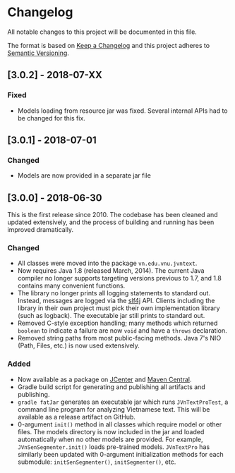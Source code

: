 # Changelog

All notable changes to this project will be documented in this file.

The format is based on [Keep a Changelog](http://keepachangelog.com/en/1.0.0/)
and this project adheres to [Semantic Versioning](http://semver.org/spec/v2.0.0.html).

## [3.0.2] - 2018-07-XX

### Fixed

* Models loading from resource jar was fixed. Several internal APIs had to be changed for this fix.

## [3.0.1] - 2018-07-01

### Changed

* Models are now provided in a separate jar file

## [3.0.0] - 2018-06-30

This is the first release since 2010. The codebase has been cleaned and updated extensively, and the process of building and running has been improved dramatically.

### Changed

* All classes were moved into the package `vn.edu.vnu.jvntext`.
* Now requires Java 1.8 (released March, 2014). The current Java compiler no longer supports targeting versions previous to 1.7, and 1.8 contains many convenient functions.
* The library no longer prints all logging statements to standard out. Instead, messages are logged via the [slf4j](https://www.slf4j.org/) API. Clients including the library in their own project must pick their own implementation library (such as logback). The executable jar still prints to standard out.
* Removed C-style exception handling; many methods which returned `boolean` to indicate a failure are now `void` and have a `throws` declaration.
* Removed string paths from most public-facing methods. Java 7's NIO (Path, Files, etc.) is now used extensively.

### Added

* Now available as a package on [JCenter](https://bintray.com/bintray/jcenter) and [Maven Central](https://search.maven.org/).
* Gradle build script for generating and publishing all artifacts and publishing.
* `gradle fatJar` generates an executable jar which runs `JVnTextProTest`, a command line program for analyzing Vietnamese text. This will be available as a release artifact on GitHub.
* 0-argument `init()` method in all classes which require model or other files. The models directory is now included in the jar and loaded automatically when no other models are provided. For example, `JVnSenSegmenter.init()` loads pre-trained models. `JVnTextPro` has similarly been updated with 0-argument initialization methods for each submodule: `initSenSegmenter()`, `initSegmenter()`, etc.

